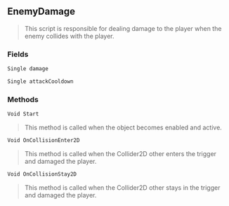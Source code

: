 ## EnemyDamage
> This script is responsible for dealing damage to the player when the enemy collides with the player.
### Fields
```cs
Single damage
```
```cs
Single attackCooldown
```

### Methods
```cs
Void Start
```
> This method is called when the object becomes enabled and active.
```cs
Void OnCollisionEnter2D
```
> This method is called when the Collider2D other enters the trigger and damaged the player.
```cs
Void OnCollisionStay2D
```
> This method is called when the Collider2D other stays in the trigger and damaged the player.

